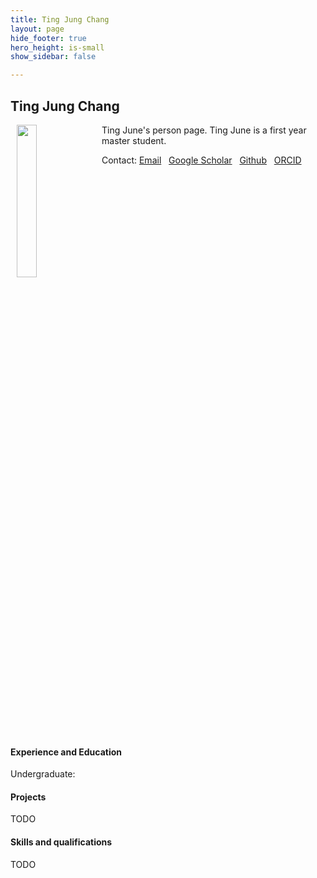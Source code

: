 ```yaml
---
title: Ting Jung Chang
layout: page
hide_footer: true
hero_height: is-small
show_sidebar: false

---
```

<!-- menubar: menu_people -->
<!-- menubar_toc: true -->

## Ting Jung Chang
<img src="../../img/Ting-Jung_Chang.jpg" align="left" hspace="10" width="25%">

Ting June's person page.
Ting June is a first year master student.


Contact:
<i class="fas fa-at"></i> [Email](mailto:)  
<i class="fab fa-google"></i> [Google Scholar]()  
<i class="fab fa-github"></i> [Github]()  
<i class="fab fa-orcid"></i> [ORCID]()  

<br clear="all">

#### Experience and Education
Undergraduate:


#### Projects
TODO

#### Skills and qualifications
TODO
